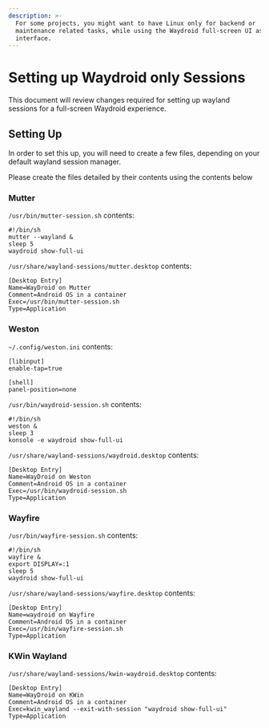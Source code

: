 ```yaml
---
description: >-
  For some projects, you might want to have Linux only for backend or
  maintenance related tasks, while using the Waydroid full-screen UI as the main
  interface.
---
```


# Setting up Waydroid only Sessions

This document will review changes required for setting up wayland sessions for a full-screen Waydroid experience.

## Setting Up

In order to set this up, you will need to create a few files, depending on your default wayland session manager.&#x20;

Please create the files detailed by their contents using the contents below

### Mutter

`/usr/bin/mutter-session.sh` contents:

```
#!/bin/sh
mutter --wayland &
sleep 5
waydroid show-full-ui
```

`/usr/share/wayland-sessions/mutter.desktop` contents:

```
[Desktop Entry]
Name=WayDroid on Mutter
Comment=Android OS in a container
Exec=/usr/bin/mutter-session.sh
Type=Application
```

### Weston

`~/.config/weston.ini` contents:

```
[libinput]
enable-tap=true

[shell]
panel-position=none
```

`/usr/bin/waydroid-session.sh` contents:

```
#!/bin/sh
weston &
sleep 3
konsole -e waydroid show-full-ui
```

`/usr/share/wayland-sessions/waydroid.desktop` contents:

```
[Desktop Entry]
Name=WayDroid on Weston
Comment=Android OS in a container
Exec=/usr/bin/waydroid-session.sh
Type=Application
```

### Wayfire

`/usr/bin/wayfire-session.sh` contents:

```
#!/bin/sh
wayfire &
export DISPLAY=:1
sleep 5
waydroid show-full-ui
```

`/usr/share/wayland-sessions/wayfire.desktop` contents:

```
[Desktop Entry] 
Name=waydroid on Wayfire 
Comment=Android OS in a container 
Exec=/usr/bin/wayfire-session.sh
Type=Application
```

### KWin Wayland

`/usr/share/wayland-sessions/kwin-waydroid.desktop` contents:

```
[Desktop Entry]
Name=WayDroid on KWin
Comment=Android OS in a container
Exec=kwin_wayland --exit-with-session "waydroid show-full-ui"
Type=Application
```
